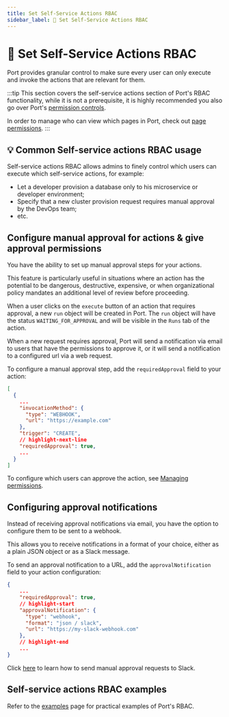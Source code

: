 ```yaml
---
title: Set Self-Service Actions RBAC
sidebar_label: 🔐 Set Self-Service Actions RBAC
---
```


# 🔐 Set Self-Service Actions RBAC

Port provides granular control to make sure every user can only execute and invoke the actions that are relevant for them.

:::tip
This section covers the self-service actions section of Port's RBAC functionality, while it is not a prerequisite, it is highly recommended you also go over Port's [permission controls](../../sso-rbac/rbac/rbac.md).

In order to manage who can view which pages in Port, check out [page permissions](../../customize-pages-dashboards-and-plugins/page/tutorial.md#page-permissions).
:::

## 💡 Common Self-service actions RBAC usage

Self-service actions RBAC allows admins to finely control which users can execute which self-service actions, for example:

- Let a developer provision a database only to his microservice or developer environment;
- Specify that a new cluster provision request requires manual approval by the DevOps team;
- etc.

## Configure manual approval for actions & give approval permissions

You have the ability to set up manual approval steps for your actions.

This feature is particularly useful in situations where an action has the potential to be dangerous, destructive, expensive, or when organizational policy mandates an additional level of review before proceeding.

When a user clicks on the `execute` button of an action that requires approval, a new `run` object will be created in Port. The `run` object will have the status `WAITING_FOR_APPROVAL` and will be visible in the `Runs` tab of the action.

When a new request requires approval, Port will send a notification via email to users that have the permissions to approve it, or it will send a notification to a configured url via a web request.

To configure a manual approval step, add the `requiredApproval` field to your action:

```json showLineNumbers
[
  {
    ...
    "invocationMethod": {
      "type": "WEBHOOK",
      "url": "https://example.com"
    },
    "trigger": "CREATE",
    // highlight-next-line
    "requiredApproval": true,
    ...
  }
]
```

To configure which users can approve the action, see [Managing permissions](/docs/create-self-service-experiences/set-self-service-actions-rbac/examples.md#setting-action-permissions).

## Configuring approval notifications

Instead of receiving approval notifications via email, you have the option to configure them to be sent to a webhook.

This allows you to receive notifications in a format of your choice, either as a plain JSON object or as a Slack message.

To send an approval notification to a URL, add the `approvalNotification` field to your action configuration:

```json showLineNumbers
{
    ...
    "requiredApproval": true,
    // highlight-start
    "approvalNotification": {
      "type": "webhook",
      "format": "json / slack",
      "url": "https://my-slack-webhook.com"
    },
    // highlight-end
    ...
}
```

Click [here](/docs/create-self-service-experiences/set-self-service-actions-rbac/examples.md#setting-up-a-slack-notification) to learn how to send manual approval requests to Slack.

## Self-service actions RBAC examples

Refer to the [examples](./examples.md) page for practical examples of Port's RBAC.
